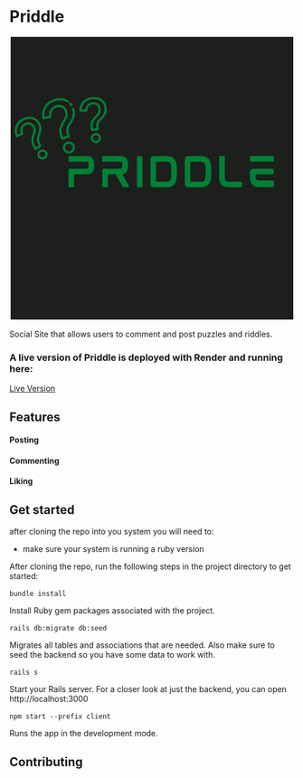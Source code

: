 # Priddle

<p align="center">
  <img src="./client/src/image/Priddle.png"/>
</p>

Social Site that allows users to comment and post puzzles and riddles. 

### A live version of Priddle is deployed with Render and running here:

[Live Version](https://priddle.onrender.com/)



## Features


#### Posting



#### Commenting



#### Liking




## Get started
after cloning the repo into you system you will need to: 
- make sure your system is running a ruby version 

After cloning the repo, run the following steps in the project directory to get started:

```
bundle install
```
Install Ruby gem packages associated with the project.

 ```
 rails db:migrate db:seed
 ```
Migrates all tables and associations that are needed. Also make sure to seed the backend so you have some data to work with.

 ```
 rails s
 ```
Start your Rails server. For a closer look at just the backend, you can open http://localhost:3000

```
npm start --prefix client
```
Runs the app in the development mode. 


## Contributing

